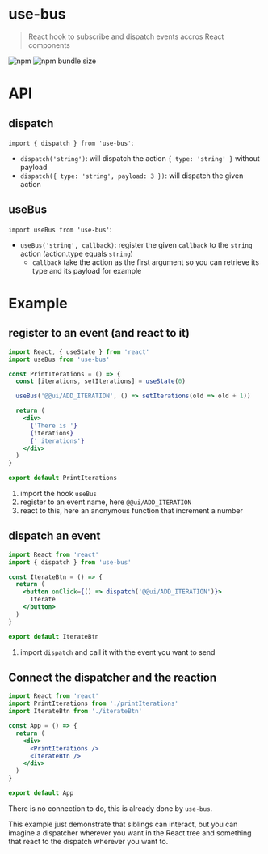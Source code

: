 # use-bus
> React hook to subscribe and dispatch events accros React components

![npm](https://img.shields.io/npm/v/use-bus.svg) ![npm bundle size](https://img.shields.io/bundlephobia/minzip/use-bus.svg)

# API
## dispatch
`import { dispatch } from 'use-bus'`:
- `dispatch('string')`: will dispatch the action `{ type: 'string' }` without payload
- `dispatch({ type: 'string', payload: 3 })`: will dispatch the given action

## useBus
`import useBus from 'use-bus'`:
- `useBus('string', callback)`: register the given `callback` to the `string` action (action.type equals `string`)
  * `callback` take the action as the first argument so you can retrieve its type and its payload for example

# Example
## register to an event (and react to it)
```jsx
import React, { useState } from 'react'
import useBus from 'use-bus'

const PrintIterations = () => {
  const [iterations, setIterations] = useState(0)

  useBus('@@ui/ADD_ITERATION', () => setIterations(old => old + 1))

  return (
    <div>
      {'There is '}
      {iterations}
      {' iterations'}
    </div>
  )
}

export default PrintIterations
```

1. import the hook `useBus`
2. register to an event name, here `@@ui/ADD_ITERATION`
3. react to this, here an anonymous function that increment a number

## dispatch an event
```jsx
import React from 'react'
import { dispatch } from 'use-bus'

const IterateBtn = () => {
  return (
    <button onClick={() => dispatch('@@ui/ADD_ITERATION')}>
      Iterate
    </button>
  )
}

export default IterateBtn
```

1. import `dispatch` and call it with the event you want to send

## Connect the dispatcher and the reaction
```jsx
import React from 'react'
import PrintIterations from './printIterations'
import IterateBtn from './iterateBtn'

const App = () => {
  return (
    <div>
      <PrintIterations />
      <IterateBtn />
    </div>
  )
}

export default App
```

There is no connection to do, this is already done by `use-bus`.

This example just demonstrate that siblings can interact, but you can imagine a dispatcher wherever you want in the React tree and something that react to the dispatch wherever you want to.
